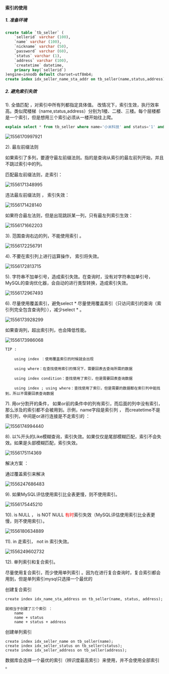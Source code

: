 #### 索引的使用

##### 1. 准备环境

```sql
create table `tb_seller` (
	`sellerid` varchar (100),
	`name` varchar (100),
	`nickname` varchar (50),
	`password` varchar (60),
	`status` varchar (1),
	`address` varchar (100),
	`createtime` datetime,
    primary key(`sellerid`)
)engine=innodb default charset=utf8mb4; 
create index idx_seller_name_sta_addr on tb_seller(name,status,address);
```

##### 2. 避免索引失效

1).  全值匹配 ，对索引中所有列都指定具体值。 改情况下，索引生效，执行效率高。类似爬楼梯（name,status,address）分别为1楼、二楼、三楼。每个层楼都是一个索引，但是想用三个索引必须从一楼开始往上爬。

```sql
explain select * from tb_seller where name='小米科技' and status='1' and address='北京市'\G;
```

![1556170997921](C:/Users/星星/Desktop/mysql/2/文档/assets/1556170997921.png) 



2). 最左前缀法则

如果索引了多列，要遵守最左前缀法则。指的是查询从索引的最左前列开始，并且不跳过索引中的列。

匹配最左前缀法则，走索引：

![1556171348995](C:/Users/星星/Desktop/mysql/2/文档/assets/1556171348995.png)  



违法最左前缀法则 ， 索引失效：

![1556171428140](C:/Users/星星/Desktop/mysql/2/文档/assets/1556171428140.png) 



如果符合最左法则，但是出现跳跃某一列，只有最左列索引生效：

![1556171662203](C:/Users/星星/Desktop/mysql/2/文档/assets/1556171662203.png) 



3). 范围查询右边的列，不能使用索引 。

![1556172256791](C:/Users/星星/Desktop/mysql/2/文档/assets/1556172256791.png) 

4). 不要在索引列上进行运算操作， 索引将失效。

![1556172813715](C:/Users/星星/Desktop/mysql/2/文档/assets/1556172813715.png) 



5). 字符串不加单引号，造成索引失效。在查询时，没有对字符串加单引号，MySQL的查询优化器，会自动的进行类型转换，造成索引失效。

![1556172967493](C:/Users/星星/Desktop/mysql/2/文档/assets/1556172967493.png) 



6). 尽量使用覆盖索引，避免select * 尽量使用覆盖索引（只访问索引的查询（索引列完全包含查询列）），减少select * 。

![1556173928299](C:/Users/星星/Desktop/mysql/2/文档/assets/1556173928299.png) 

如果查询列，超出索引列，也会降低性能。

![1556173986068](C:/Users/星星/Desktop/mysql/2/文档/assets/1556173986068.png) 

```
TIP : 
	
    using index ：使用覆盖索引的时候就会出现

    using where：在查找使用索引的情况下，需要回表去查询所需的数据

    using index condition：查找使用了索引，但是需要回表查询数据

    using index ; using where：查找使用了索引，但是需要的数据都在索引列中能找到，所以不需要回表查询数据
```



7). 用or分割开的条件， 如果or前的条件中的列有索引，而后面的列中没有索引，那么涉及的索引都不会被用到。示例，name字段是索引列 ， 而createtime不是索引列，中间是or进行连接是不走索引的 ： 

![1556174994440](C:/Users/星星/Desktop/mysql/2/文档/assets/1556174994440.png) 



8).  以%开头的Like模糊查询，索引失效。如果仅仅是尾部模糊匹配，索引不会失效。如果是头部模糊匹配，索引失效。

![1556175114369](C:/Users/星星/Desktop/mysql/2/文档/assets/1556175114369.png) 

解决方案 ： 

通过覆盖索引来解决 

![1556247686483](C:/Users/星星/Desktop/mysql/2/文档/assets/1556247686483.png) 



9). 如果MySQL评估使用索引比全表更慢，则不使用索引。

![1556175445210](C:/Users/星星/Desktop/mysql/2/文档/assets/1556175445210.png) 



10). is  NULL ， is NOT NULL  <font color='red'>有时</font>索引失效（MySQL评估使用索引比全表更慢，则不使用索引）。

![1556180634889](C:/Users/星星/Desktop/mysql/2/文档/assets/1556180634889.png)  



11). in 走索引， not in 索引失效。

![1556249602732](C:/Users/星星/Desktop/mysql/2/文档/assets/1556249602732.png)  



12). 单列索引和复合索引。

尽量使用复合索引，而少使用单列索引 。因为在进行复合查询时，复合索引都会用到，但是单列索引mysql只选择一个最优的

创建复合索引 

```
create index idx_name_sta_address on tb_seller(name, status, address);

就相当于创建了三个索引 ： 
	name
	name + status
	name + status + address
```



创建单列索引 

```
create index idx_seller_name on tb_seller(name);
create index idx_seller_status on tb_seller(status);
create index idx_seller_address on tb_seller(address);
```

数据库会选择一个最优的索引（辨识度最高索引）来使用，并不会使用全部索引 。